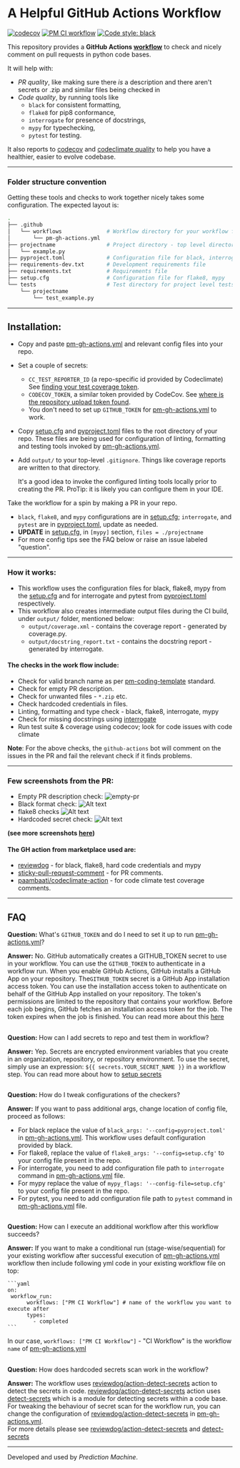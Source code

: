 # A Helpful GitHub Actions Workflow
[![codecov](https://codecov.io/gh/predictionmachine/pm-coding-template/branch/main/graph/badge.svg?token=W1bAJ3l546)](https://codecov.io/gh/predictionmachine/pm-coding-template)
[![PM CI workflow](https://github.com/predictionmachine/pm-coding-template/actions/workflows/pm-gh-actions.yml/badge.svg)](https://github.com/predictionmachine/pm-coding-template/actions/workflows/pm-gh-actions.yml)
[![Code style: black](https://img.shields.io/badge/code%20style-black-000000.svg)](https://github.com/psf/black)

This repository provides a **GitHub Actions [workflow](.github/workflows/pm-gh-actions.yml)** to check and nicely comment on
pull requests in python code bases.

It will help with:
- _PR quality_, like making sure there _is_ a description and there aren't secrets or .zip and similar files
  being checked in
- _Code quality_, by running tools like
  - `black` for consistent formatting,
  - `flake8` for pip8 conformance,
  - `interrogate` for presence of docstrings,
  - `mypy` for typechecking,
  - `pytest` for testing.

It also reports to [codecov](https://about.codecov.io/) and
[codeclimate quality](https://codeclimate.com/quality/) to
help you have a healthier, easier to evolve codebase.


 - - -

### Folder structure convention
Getting these tools and checks to work together nicely takes some configuration.
The expected layout is:

```bash
.
├── .github
│   └── workflows              # Workflow directory for your workflow files
│       └── pm-gh-actions.yml
├── projectname                # Project directory - top level directory for project
│   └── example.py
├── pyproject.toml             # Configuration file for black, interrogate & pytest
├── requirements-dev.txt       # Development requirements file
├── requirements.txt           # Requirements file
├── setup.cfg                  # Configuration file for flake8, mypy
└── tests                      # Test directory for project level tests
    └── projectname
        └── test_example.py
```

- - -

## Installation:

- Copy and paste
  [pm-gh-actions.yml](.github/workflows/pm-gh-actions.yml) and relevant config files
  into your repo.
- Set a couple of secrets:
  - `CC_TEST_REPORTER_ID` (a repo-specific id provided by Codeclimate)
  See [finding your test coverage token](https://docs.codeclimate.com/docs/finding-your-test-coverage-token).
  - `CODECOV_TOKEN`, a similar token provided by CodeCov. See [where is the repository upload token found](https://docs.codecov.io/docs/frequently-asked-questions#where-is-the-repository-upload-token-found).
  - You don't need to set up `GITHUB_TOKEN` for [pm-gh-actions.yml](.github/workflows/pm-gh-actions.yml) to work.

- Copy [setup.cfg](setup.cfg) and [pyproject.toml](pyproject.toml) files to the root directory of your repo. These files are being used for configuration of linting, formatting and testing tools invoked by [pm-gh-actions.yml](.github/workflows/pm-gh-actions.yml).
- Add `output/` to your top-level `.gitignore`. Things like coverage reports are written to that directory.


  It's a good idea to invoke the configured linting tools locally prior to creating the PR.
  ProTip: it is likely you can configure them in your IDE.

Take the workflow for a spin by making a PR in your repo.
  - `black`, `flake8`, and `mypy` configurations are in [setup.cfg](setup.cfg); `interrogate`, and `pytest` are in [pyproject.toml](pyproject.toml), update as needed.
  - **UPDATE** in [setup.cfg](setup.cfg#15), in `[mypy]` section, `files = ./projectname` 
  - For more config tips see the FAQ below or raise an issue labeled "question".

- - -
### How it works:

- This workflow uses the configuration files for black, flake8, mypy from the [setup.cfg](setup.cfg) and for interrogate and pytest from [pyproject.toml](pyproject.toml) respectively.
- This workflow also creates intermediate output files during the CI build, under `output/` folder, mentioned below:
  - `output/coverage.xml` - contains the coverage report - generated by coverage.py.
  - `output/docstring_report.txt` - contains the docstring report - generated by interrogate.

#### The checks in the work flow include:
   - Check for valid branch name as per [pm-coding-template](https://github.com/predictionmachine/pm-coding-template#github-branches-pull-requests) standard.
   - Check for empty PR description.
   - Check for unwanted files - `*.zip` etc.
   - Check hardcoded credentials in files.
   - Linting, formatting and type check - black, flake8, interrogate, mypy
   - Check for missing docstrings using [interrogate](https://github.com/econchick/interrogate)
   - Run test suite & coverage using codecov; look for code issues with code climate

**Note**: For the above checks, the `github-actions` bot will comment on the issues in the PR and fail the relevant check if it finds problems.

- - -

### Few screenshots from the PR:

- Empty PR description check:
![empty-pr](docs/screenshots/empty-pr-comment.png?raw=true "Empty PR comment")
- Black format check:
![Alt text](docs/screenshots/black-report.png?raw=true "Black format")
- flake8 checks
![Alt text](docs/screenshots/flake8-report.png?raw=true "Flake8")
- Hardcoded secret check:
![Alt text](docs/screenshots/secrets_report.png?raw=true "Hardcoded secrets report")

**(see more screenshots [here](/docs/screenshots))**

#### The GH action from marketplace used are:

- [reviewdog](https://github.com/reviewdog) - for black, flake8, hard code credentials and mypy
- [sticky-pull-request-comment](https://github.com/marocchino/sticky-pull-request-comment) - for PR comments.
- [paambaati/codeclimate-action](https://github.com/paambaati/codeclimate-action) - for code climate test coverage comments.

- - -

## FAQ

**Question:** What's `GITHUB_TOKEN` and do I need to set it up to run [pm-gh-actions.yml](.github/workflows/pm-gh-actions.yml)?

**Answer:** No. GitHub automatically creates a GITHUB_TOKEN secret to use in your workflow. You can use the `GITHUB_TOKEN` to authenticate in a workflow run.
When you enable GitHub Actions, GitHub installs a GitHub App on your repository. The`GITHUB_TOKEN` secret is a GitHub App installation access token. You can use the installation access token to authenticate on behalf of the GitHub App installed on your repository. The token's permissions are limited to the repository that contains your workflow. Before each job begins, GitHub fetches an installation access token for the job. The token expires when the job is finished.
You can read more about this [here](https://docs.github.com/en/actions/reference/authentication-in-a-workflow)

##

**Question:** How can I add secrets to repo and test them in workflow?

**Answer:** Yep. Secrets are encrypted environment variables that you create in an organization, repository, or repository environment.
To use the secret, simply use an expression: `${{ secrets.YOUR_SECRET_NAME }}` in a workflow step.
You can read more about how to [setup secrets](https://docs.github.com/en/actions/reference/encrypted-secrets)

##

**Question:** How do I tweak configurations of the checkers?

**Answer:**
If you want to pass additional args, change location of config file, proceed as follows:

 - For black replace the value of `black_args: '--config=pyproject.toml'` in [pm-gh-actions.yml](.github/workflows/pm-gh-actions.yml). This workflow uses default configuration provided by black.
  - For flake8, replace the value of `flake8_args: '--config=setup.cfg'` to your config file present in the repo.
  - For interrogate, you need to add configuration file path to `interrogate` command in [pm-gh-actions.yml](.github/workflows/pm-gh-actions.yml) file.
  - For mypy replace the value of `mypy_flags: '--config-file=setup.cfg'` to your config file present in the repo.
  - For pytest, you need to add configuration file path to `pytest` command in [pm-gh-actions.yml](.github/workflows/pm-gh-actions.yml) file.
##

**Question:** How can I execute an additional workflow after this workflow succeeds?

**Answer:** If you want to make a conditional run (stage-wise/sequential) for your existing workflow after successful execution of [pm-gh-actions.yml](.github/workflows/pm-gh-actions.yml) workflow then include following yml code in your existing workflow file on top:

    ```yaml
    on:
     workflow_run:
          workflows: ["PM CI Workflow"] # name of the workflow you want to execute after
          types:
            - completed
    ```

 In our case, `workflows: ["PM CI Workflow"]` -  "CI Workflow" is the workflow `name` of [pm-gh-actions.yml](.github/workflows/pm-gh-actions.yml)

##

**Question:** How does hardcoded secrets scan work in the workflow?

**Answer:** The workflow uses [reviewdog/action-detect-secrets](https://github.com/reviewdog/action-detect-secrets) action to detect the secrets in code.
 [reviewdog/action-detect-secrets](https://github.com/reviewdog/action-detect-secrets) action uses [detect-secrets](https://github.com/Yelp/detect-secrets) which is a module for detecting secrets within a code base. \
 For tweaking the behaviour of secret scan for the workflow run, you can change the configuration of [reviewdog/action-detect-secrets](https://github.com/reviewdog/action-detect-secrets) in [pm-gh-actions.yml](.github/workflows/pm-gh-actions.yml). \
 For more details please see [reviewdog/action-detect-secrets](https://github.com/reviewdog/action-detect-secrets) and [detect-secrets](https://github.com/Yelp/detect-secrets)

- - -
Developed and used by _Prediction Machine_.
